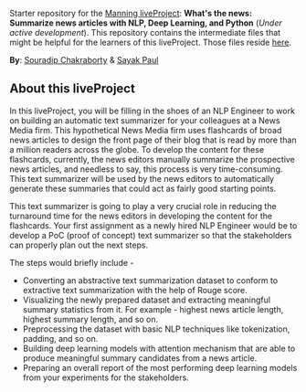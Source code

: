Starter repository for the [Manning liveProject](https://liveproject.manning.com/): **What's the news: Summarize news articles with NLP, Deep Learning, and Python** (_Under active development_). This repository contains the intermediate files that might be helpful for the learners of this liveProject. Those files reside [here](https://github.com/Manning-LP-What-s-The-News/Starter-Repository/releases). 

**By**: [Souradip Chakraborty](https://www.linkedin.com/in/souradip-chakraborty/) & [Sayak Paul](https://www.linkedin.com/in/sayak-paul/)

## About this liveProject

In this liveProject, you will be filling in the shoes of an NLP Engineer to work on building an automatic text summarizer for your colleagues at a News Media firm. This hypothetical News Media firm uses flashcards of broad news articles to design the front page of their blog that is read by more than a million readers across the globe. To develop the content for these flashcards, currently, the news editors manually summarize the prospective news articles, and needless to say, this process is very time-consuming. This text summarizer will be used by the news editors to automatically generate these summaries that could act as fairly good starting points. 

This text summarizer is going to play a very crucial role in reducing the turnaround time for the news editors in developing the content for the flashcards. Your first assignment as a newly hired NLP Engineer would be to develop a PoC (proof of concept) text summarizer so that the stakeholders can properly plan out the next steps.

The steps would briefly include - 

* Converting an abstractive text summarization dataset to conform to extractive text summarization with the help of Rouge score. 
* Visualizing the newly prepared dataset and extracting meaningful summary statistics from it. For example - highest news article length, highest summary length, and so on.
* Preprocessing the dataset with basic NLP techniques like tokenization, padding, and so on. 
* Building deep learning models with attention mechanism that are able to produce meaningful summary candidates from a news article. 
* Preparing an overall report of the most performing deep learning models from your experiments for the stakeholders. 

